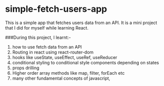 # simple-fetch-users-app
This is a simple app that fetches users data from an API. It is a mini project that I did for myself while learning React. 

###During this project, I learnt:-
1. how to use fetch data from an API
2. Routing in react using react-router-dom
3. hooks like useState, useEffect, useRef, useReducer
4. conditional styling to conditional style components depending on states
5. props drilling
6. Higher order array methods like map, filter, forEach etc 
7. many other fundamental concepts of javascript,

